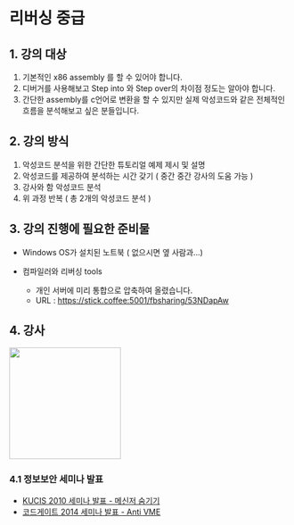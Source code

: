 # 리버싱 중급

## 1. 강의 대상


1. 기본적인 x86 assembly 를 할 수 있어야 합니다.
2. 디버거를 사용해보고 Step into 와 Step over의 차이점 정도는 알아야 합니다.
3. 간단한 assembly를 c언어로 변환을 할 수 있지만 실제 악성코드와 같은 전체적인 흐름을 분석해보고 싶은 분들입니다.

## 2. 강의 방식

1. 악성코드 분석을 위한 간단한 튜토리얼 예제 제시 및 설명
2. 악성코드를 제공하여 분석하는 시간 갖기 ( 중간 중간 강사의 도움 가능 )
3. 강사와 함 악성코드 분석 
3. 위 과정 반복 ( 총 2개의 악성코드 분석 )
 
## 3. 강의 진행에 필요한 준비물

- Windows OS가 설치된 노트북 ( 없으시면 옆 사람과...)

- 컴파일러와 리버싱 tools	
  - 개인 서버에 미리 통합으로 압축하여 올렸습니다.
  - URL : https://stick.coffee:5001/fbsharing/53NDapAw

## 4. 강사

<img src="http://72.14.188.110/~audit/img/kimhyungsuk.png" width="200px" />

### 4.1 정보보안 세미나 발표

   - [KUCIS 2010 세미나 발표 - 메신저 숨기기](https://www.facebook.com/l.php?u=https%3A%2F%2Fwww.dropbox.com%2Fs%2Fa5uze30a22x89mw%2FWiseGuyz-Adult_Child-%2528010-9596-2266%2529.pptx&h=1AQHZ3JU4)
   - [코드게이트 2014 세미나 발표 - Anti VME](http://prezi.com/dqu1idggsp_5/?utm_campaign=share&utm_medium=copy)